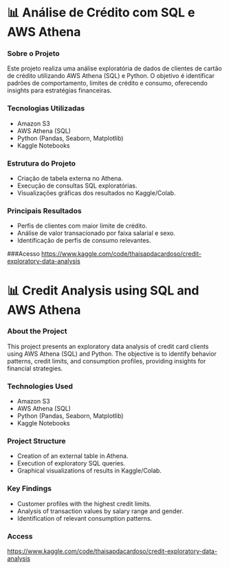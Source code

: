 # 📊 Análise de Crédito com SQL e AWS Athena

### Sobre o Projeto
Este projeto realiza uma análise exploratória de dados de clientes de cartão de crédito utilizando AWS Athena (SQL) e Python. O objetivo é identificar padrões de comportamento, limites de crédito e consumo, oferecendo insights para estratégias financeiras.

### Tecnologias Utilizadas
* Amazon S3
* AWS Athena (SQL)
* Python (Pandas, Seaborn, Matplotlib)
* Kaggle Notebooks

### Estrutura do Projeto
* Criação de tabela externa no Athena.
* Execução de consultas SQL exploratórias.
* Visualizações gráficas dos resultados no Kaggle/Colab.

### Principais Resultados
* Perfis de clientes com maior limite de crédito.
* Análise de valor transacionado por faixa salarial e sexo.
* Identificação de perfis de consumo relevantes.

###Acesso
https://www.kaggle.com/code/thaisapdacardoso/credit-exploratory-data-analysis


# 📊 Credit Analysis using SQL and AWS Athena

### About the Project
This project presents an exploratory data analysis of credit card clients using AWS Athena (SQL) and Python. The objective is to identify behavior patterns, credit limits, and consumption profiles, providing insights for financial strategies.

### Technologies Used
* Amazon S3
* AWS Athena (SQL)
* Python (Pandas, Seaborn, Matplotlib)
* Kaggle Notebooks

### Project Structure
* Creation of an external table in Athena.
* Execution of exploratory SQL queries.
* Graphical visualizations of results in Kaggle/Colab.

### Key Findings
* Customer profiles with the highest credit limits.
* Analysis of transaction values by salary range and gender.
* Identification of relevant consumption patterns.

### Access
https://www.kaggle.com/code/thaisapdacardoso/credit-exploratory-data-analysis
